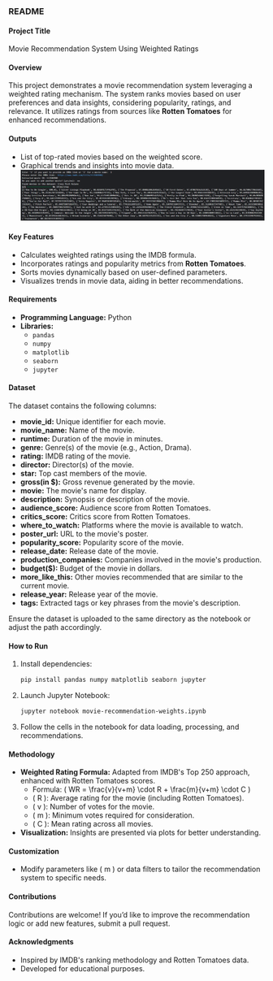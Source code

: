 ### **README**

#### **Project Title**  
Movie Recommendation System Using Weighted Ratings  

#### **Overview**  
This project demonstrates a movie recommendation system leveraging a weighted rating mechanism. The system ranks movies based on user preferences and data insights, considering popularity, ratings, and relevance. It utilizes ratings from sources like **Rotten Tomatoes** for enhanced recommendations.

#### **Outputs**  
- List of top-rated movies based on the weighted score.  
- Graphical trends and insights into movie data.
[![Output Recommendation](https://github.com/omair22/Movie-Recommendation-Swipe-App/blob/main/Images/Output-Recommendation-1.png?raw=true)](https://github.com/omair22/Movie-Recommendation-Swipe-App/tree/main)


#### **Key Features**  
- Calculates weighted ratings using the IMDB formula.  
- Incorporates ratings and popularity metrics from **Rotten Tomatoes**.  
- Sorts movies dynamically based on user-defined parameters.  
- Visualizes trends in movie data, aiding in better recommendations.  

#### **Requirements**  
- **Programming Language:** Python  
- **Libraries:**  
  - `pandas`  
  - `numpy`  
  - `matplotlib`  
  - `seaborn`  
  - `jupyter`  

#### **Dataset**  
The dataset contains the following columns:

- **movie_id:** Unique identifier for each movie.  
- **movie_name:** Name of the movie.  
- **runtime:** Duration of the movie in minutes.  
- **genre:** Genre(s) of the movie (e.g., Action, Drama).  
- **rating:** IMDB rating of the movie.  
- **director:** Director(s) of the movie.  
- **star:** Top cast members of the movie.  
- **gross(in $):** Gross revenue generated by the movie.  
- **movie:** The movie's name for display.  
- **description:** Synopsis or description of the movie.  
- **audience_score:** Audience score from Rotten Tomatoes.  
- **critics_score:** Critics score from Rotten Tomatoes.  
- **where_to_watch:** Platforms where the movie is available to watch.  
- **poster_url:** URL to the movie's poster.  
- **popularity_score:** Popularity score of the movie.  
- **release_date:** Release date of the movie.  
- **production_companies:** Companies involved in the movie's production.  
- **budget($):** Budget of the movie in dollars.  
- **more_like_this:** Other movies recommended that are similar to the current movie.  
- **release_year:** Release year of the movie.  
- **tags:** Extracted tags or key phrases from the movie's description.  

Ensure the dataset is uploaded to the same directory as the notebook or adjust the path accordingly.  

#### **How to Run**  
1. Install dependencies:  
   ```bash
   pip install pandas numpy matplotlib seaborn jupyter
   ```  
2. Launch Jupyter Notebook:  
   ```bash
   jupyter notebook movie-recommendation-weights.ipynb
   ```  
3. Follow the cells in the notebook for data loading, processing, and recommendations.  

#### **Methodology**  
- **Weighted Rating Formula:** Adapted from IMDB's Top 250 approach, enhanced with Rotten Tomatoes scores.  
  - Formula: \( WR = \frac{v}{v+m} \cdot R + \frac{m}{v+m} \cdot C \)  
  - \( R \): Average rating for the movie (including Rotten Tomatoes).  
  - \( v \): Number of votes for the movie.  
  - \( m \): Minimum votes required for consideration.  
  - \( C \): Mean rating across all movies.  
- **Visualization:** Insights are presented via plots for better understanding.  


#### **Customization**  
- Modify parameters like \( m \) or data filters to tailor the recommendation system to specific needs.  

#### **Contributions**  
Contributions are welcome! If you’d like to improve the recommendation logic or add new features, submit a pull request.  

#### **Acknowledgments**  
- Inspired by IMDB's ranking methodology and Rotten Tomatoes data.  
- Developed for educational purposes.  
